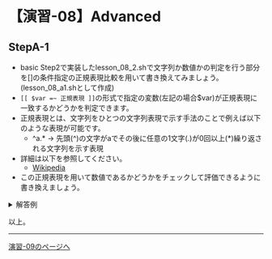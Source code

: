 # 【演習-08】Advanced

## StepA-1

- basic Step2で実装したlesson_08_2.shで文字列か数値かの判定を行う部分を[]の条件指定の正規表現比較を用いて書き換えてみましょう。(lesson_08_a1.shとして作成)
- `[[ $var =~ 正規表現 ]]`の形式で指定の変数(左記の場合$var)が正規表現に一致するかどうかを判定できます。
- 正規表現とは、文字列をひとつの文字列表現で示す手法のことで例えば以下のような表現が可能です。
    - ^a.*   →   先頭(^)の文字がaでその後に任意の1文字(.)が0回以上(*)繰り返される文字列を示す表現
- 詳細は以下を参照してください。
    - [Wikipedia](https://ja.wikipedia.org/wiki/%E6%AD%A3%E8%A6%8F%E8%A1%A8%E7%8F%BE)
- この正規表現を用いて数値であるかどうかをチェックして評価できるように書き換えましょう。

<details>
<summary>解答例</summary>
<div>

```bash
#!/bin/bash
if [[ $# -eq 2 && $1 =~ ^[0-9]+$ ]]; then
  echo $(($1 + $2))
else
  echo "引数指定不備"
fi
```

</div>
</details>

以上。

---

[演習-09のページへ](../09/basic.md)